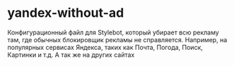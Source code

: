 # yandex-without-ad
Конфигурационный файл для Stylebot, который убирает всю рекламу там, где обычных блокировщик рекламы не справляется. Например, на популярных сервисах Яндекса, таких как Почта, Погода, Поиск, Картинки и т.д. А так же на других сайтах
